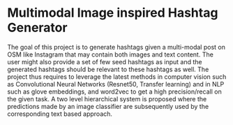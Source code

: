 # Multimodal Image inspired Hashtag Generator

The goal of this project is to generate hashtags given a multi-modal post on OSM like Instagram that may contain both images and text content. The user might also provide a set of few seed hashtags as input and the generated hashtags should be relevant to these hashtags as well.
The project thus requires to leverage the latest methods in computer vision such as Convolutional Neural Networks (Resnet50, Transfer
learning) and in NLP such as glove embeddings, and word2vec to get a high precision/recall on the given task. A two level hierarchical system is proposed where the predictions made by an image classifier are subsequently used by the corresponding text based approach.
